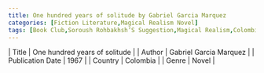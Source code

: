 ```yaml
---
title: One hundred years of solitude by Gabriel Garcia Marquez
categories: [Fiction Literature,Magical Realism Novel]
tags: [Book Club,Soroush Rohbakhsh’S Suggestion,Magical Realism,Colombia,Comedy,Gabriel García Márquez]
---     
```

| Title | One hundred years of solitude  |
| Author |  Gabriel Garcia Marquez  |
| Publication Date | 1967   |
| Country | Colombia |
| Genre | Novel  |
        